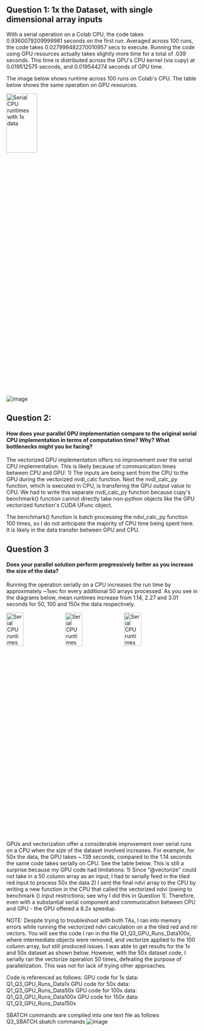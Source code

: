 ## Question 1: 1x the Dataset, with single dimensional array inputs

With a serial operation on a Colab CPU, the code takes 0.9360079209999981 seconds on the first run. Averaged across 100 runs, the code takes 0.027999482270010957 secs to execute. Running the code using GPU resources actually takes slightly more time for a total of .039 seconds. This time is distributed across the GPU's CPU kernel (via cupy) at 0.019512575 seconds, and 0.019544274 seconds of GPU time.

The image below shows runtime across 100 runs on Colab's CPU. The table below shows the same operation on GPU resources. 

<img title="Serial CPU runtimes with 1x data" img src="https://github.com/macs30113-s23/a3-ishani-tagore/blob/a607eb4e8e1e0bf6d25b6e43fcac8f7981c4b4e9/CPU_data1x_runtimes.png" width=40% height=20%>

![image](https://user-images.githubusercontent.com/94510833/232163443-e63b7127-56e2-4a5e-bbb8-404cff3b12ba.png)


## Question 2: 
#### How does your parallel GPU implementation compare to the original serial CPU implementation in terms of computation time? Why? What bottlenecks might you be facing?
The vectorized GPU implementation offers no improvement over the serial CPU implementation. This is likely because of communication times between CPU and GPU: 1) The inputs are being sent from the CPU to the GPU during the vectorized nvdi_calc function. Next the nvdi_calc_py function, which is executed in CPU, is transfering the GPU output value to CPU. We had to write this separate nvdi_calc_py function because cupy's benchmark() function cannot directly take non-python objects like the GPU vectorized function's CUDA UFunc object. 

The benchmark() function is batch processing the ndvi_calc_py function 100 times, so I do not anticipate the majority of CPU time being spent here. It is likely in the data transfer between GPU and CPU. 

## Question 3
#### Does your parallel solution perform progressively better as you increase the size of the data?
Running the operation serially on a CPU increases the run time by approximately ~1sec for every additional 50 arrays processed. As you see in the diagrams below, mean runtimes increase from 1.14, 2.27 and 3.01 seconds for 50, 100 and 150x the data respectively.

<img title="Serial CPU runtimes with 50x data" img src="https://github.com/macs30113-s23/a3-ishani-tagore/blob/a607eb4e8e1e0bf6d25b6e43fcac8f7981c4b4e9/CPU_data50x_runtimes.png" width=30% height=15%> <img title="Serial CPU runtimes with 100x data" img src="https://github.com/macs30113-s23/a3-ishani-tagore/blob/a607eb4e8e1e0bf6d25b6e43fcac8f7981c4b4e9/CPU_data100x_runtimes.png" width=30% height=15%> <img title="Serial CPU runtimes with 150x data" img src="https://github.com/macs30113-s23/a3-ishani-tagore/blob/a607eb4e8e1e0bf6d25b6e43fcac8f7981c4b4e9/CPU_data150x_runtimes.png" width=30% height=15%>

GPUs and vectorization offer a considerable improvement over serial runs on a CPU when the size of the dataset involved increases. 
For example, for 50x the data, the GPU takes ~.139 seconds, compared to the 1.14 seconds the same code takes serially on CPU. See the table below. This is still a surprise because my GPU code had limitations: 1) Since "@vectorize" could not take in a 50 column array as an input, I had to serially feed in the tiled red input to process 50x the data 2) I sent the final ndvi array to the CPU by writing a new function in the CPU that called the vectorized ndvi (owing to benchmark () input restrictions; see why I did this in Question 1). Therefore, even with a substantial serial component and communication between CPU and GPU - the GPU offered a 8.2x speedup. 

NOTE: Despite trying to troubleshoot with both TAs, I ran into memory errors while running the vectorized ndvi calculation on a the tiled red and nir vectors. You will see the code I ran in the file Q1_Q3_GPU_Runs_Data100x, where intermediate objects were removed, and vectorize applied to the 100 column array, but still produced issues. I was able to get results for the 1x and 50x dataset as shown below. However, with the 50x dataset code, I serially ran the vectorize operation 50 times, defeating the purpose of parallelization. This was not for lack of trying other approaches. 

Code is referenced as follows: 
GPU code for 1x data: Q1_Q3_GPU_Runs_Data1x
GPU code for 50x data: Q1_Q3_GPU_Runs_Data50x
GPU code for 100x data: Q1_Q3_GPU_Runs_Data100x
GPU code for 150x data: Q1_Q3_GPU_Runs_Data150x

SBATCH commands are compiled into one text file as follows
Q3_SBATCH.sbatch commands
![image](https://user-images.githubusercontent.com/94510833/232163443-e63b7127-56e2-4a5e-bbb8-404cff3b12ba.png)

